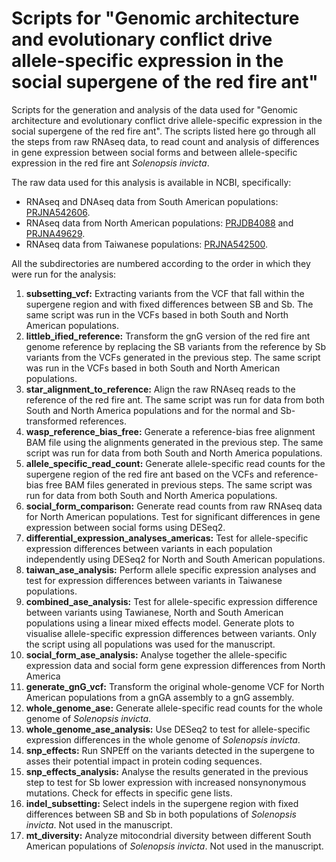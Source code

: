 # Scripts for "Genomic architecture and evolutionary conflict drive allele-specific expression in the social supergene of the red fire ant"

Scripts for the generation and analysis of the data used for "Genomic architecture and evolutionary conflict drive allele-specific expression in the social supergene of the red fire ant". The scripts listed here go through all the steps from raw RNAseq data, to read count and analysis of differences in gene expression between social forms and between allele-specific expression in the red fire ant *Solenopsis invicta*.

The raw data used for this analysis is available in NCBI, specifically:
* RNAseq and DNAseq data from South American populations: [PRJNA542606](https://www.ncbi.nlm.nih.gov/bioproject/PRJNA542606).
* RNAseq data from North American populations: [PRJDB4088](https://www.ncbi.nlm.nih.gov/bioproject/PRJDB4088) and [PRJNA49629](https://www.ncbi.nlm.nih.gov/bioproject/PRJNA49629).
* RNAseq data from Taiwanese populations: [PRJNA542500](https://www.ncbi.nlm.nih.gov/bioproject/PRJNA542500).

All the subdirectories are numbered according to the order in which they were run for the analysis:
1. **subsetting_vcf:** Extracting variants from the VCF that fall within the supergene region and with fixed differences between SB and Sb. The same script was run in the VCFs based in both South and North American populations.
2. **littleb_ified_reference:** Transform the gnG version of the red fire ant genome reference by replacing the SB variants from the reference by Sb variants from the VCFs generated in the previous step. The same script was run in the VCFs based in both South and North American populations.
3. **star_alignment_to_reference:** Align the raw RNAseq reads to the reference of the red fire ant. The same script was run for data from both South and North America populations and for the normal and Sb-transformed references.
4. **wasp_reference_bias_free:** Generate a reference-bias free alignment BAM file using the alignments generated in the previous step. The same script was run for data from both South and North America populations.
5. **allele_specific_read_count:** Generate allele-specific read counts for the supergene region of the red fire ant based on the VCFs and reference-bias free BAM files generated in previous steps. The same script was run for data from both South and North America populations.
6. **social_form_comparison:** Generate read counts from raw RNAseq data for North American populations. Test for significant differences in gene expression between social forms using DESeq2.
7. **differential_expression_analyses_americas:** Test for allele-specific expression differences between variants in each population independently using DESeq2 for North and South American populations.
8. **taiwan_ase_analysis:** Perform allele specific expression analyses and test for expression differences between variants in Taiwanese populations.
9. **combined_ase_analysis:** Test for allele-specific expression difference between variants using Tawianese, North and South American populations using a linear mixed effects model. Generate plots to visualise allele-specific expression differences between variants. Only the script using all populations was used for the manuscript.
10. **social_form_ase_analysis:** Analyse together the allele-specific expression data and social form gene expression differences from North America
11. **generate_gnG_vcf:** Transform the original whole-genome VCF for North American populations from a gnGA assembly to a gnG assembly.
12. **whole_genome_ase:** Generate allele-specific read counts for the whole genome of *Solenopsis invicta*.
13. **whole_genome_ase_analysis:** Use DESeq2 to test for allele-specific expression differences in the whole genome of *Solenopsis invicta*.
14. **snp_effects:** Run SNPEff on the variants detected in the supergene to asses their potential impact in protein coding sequences.
15. **snp_effects_analysis:** Analyse the results generated in the previous step to test for Sb lower expression with increased nonsynonymous mutations. Check for effects in specific gene lists.
16. **indel_subsetting:** Select indels in the supergene region with fixed differences between SB and Sb in both populations of *Solenopsis invicta*. Not used in the manuscript.
17. **mt_diversity:** Analyze mitocondrial diversity between different South American populations of *Solenopsis invicta*. Not used in the manuscript.
